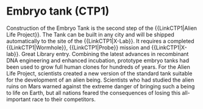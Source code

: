 # Embryo tank (CTP1)

Construction of the Embryo Tank is the second step of the {{LinkCTP1|Alien Life Project}}. The Tank can be built in any city and will be shipped automatically to the site of the {{LinkCTP1|X-Lab}}. It requires a completed {{LinkCTP1|Wormhole}}, {{LinkCTP1|Probe}} mission and {{LinkCTP1|X-lab}}.
Great Library entry.
Combining the latest advances in recombinant DNA engineering and enhanced incubation, prototype embryo tanks had been used to grow full human clones for hundreds of years. For the Alien Life Project, scientists created a new version of the standard tank suitable for the development of an alien being. Scientists who had studied the alien ruins on Mars warned against the extreme danger of bringing such a being to life on Earth, but all nations feared the consequences of losing this all-important race to their competitors. 